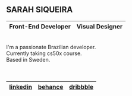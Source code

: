 ## SARAH SIQUEIRA
| Front-End Developer | Visual Designer   |
| :---                |    :---           |
<br >
I'm a passionate Brazilian developer.
<br >
Currently taking cs50x course. 
<br >
Based in Sweden. 
<br >
<br >
<br >

|     [linkedin](https://www.linkedin.com/in/sarah-siqueira)     |      [behance](https://www.behance.net/sarah-siqueira)     |     [dribbble](https://dribbble.com/asterism0s)      |
|      :----:       |       :----:     |       :----:     |
